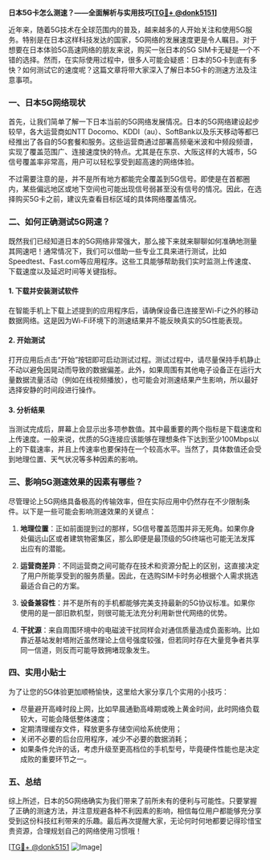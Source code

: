 **日本5G卡怎么测速？——全面解析与实用技巧[[TG💪+ @donk5151](https://t.me/s/donk5151)]**

近年来，随着5G技术在全球范围内的普及，越来越多的人开始关注和使用5G服务。特别是在日本这样科技发达的国家，5G网络的发展速度更是令人瞩目。对于想要在日本体验5G高速网络的朋友来说，购买一张日本的5G SIM卡无疑是一个不错的选择。然而，在实际使用过程中，很多人可能会疑惑：日本的5G卡到底有多快？如何测试它的速度呢？这篇文章将带大家深入了解日本5G卡的测速方法及注意事项。

### 一、日本5G网络现状

首先，让我们简单了解一下日本当前的5G网络发展情况。日本的5G网络建设起步较早，各大运营商如NTT Docomo、KDDI（au）、SoftBank以及乐天移动等都已经推出了各自的5G套餐和服务。这些运营商通过部署高频毫米波和中频段频谱，实现了覆盖范围广、连接速度快的特点。尤其是在东京、大阪这样的大城市，5G信号覆盖率非常高，用户可以轻松享受到超高速的网络体验。

不过需要注意的是，并不是所有地方都能完全覆盖到5G信号。即使是在首都圈内，某些偏远地区或地下空间也可能出现信号弱甚至没有信号的情况。因此，在选择购买5G卡之前，建议先查看目标区域的具体网络覆盖情况。

### 二、如何正确测试5G网速？

既然我们已经知道日本的5G网络非常强大，那么接下来就来聊聊如何准确地测量其网速吧！通常情况下，我们可以借助一些专业工具来进行测试，比如Speedtest、Fast.com等应用程序。这些工具能够帮助我们实时监测上传速度、下载速度以及延迟时间等关键指标。

#### 1. 下载并安装测试软件
在智能手机上下载上述提到的应用程序后，请确保设备已连接至Wi-Fi之外的移动数据网络。这是因为Wi-Fi环境下的测速结果并不能反映真实的5G性能表现。

#### 2. 开始测试
打开应用后点击“开始”按钮即可启动测试过程。测试过程中，请尽量保持手机静止不动以避免因晃动而导致的数据偏差。此外，如果周围有其他电子设备正在运行大量数据流量活动（例如在线视频播放），也可能会对测速结果产生影响，所以最好选择安静的时间段进行操作。

#### 3. 分析结果
当测试完成后，屏幕上会显示出多项参数值。其中最重要的两个指标是下载速度和上传速度。一般来说，优质的5G连接应该能够在理想条件下达到至少100Mbps以上的下载速率，并且上传速率也要保持在一个较高水平。当然了，具体数值还会受到地理位置、天气状况等多种因素的影响。

### 三、影响5G测速效果的因素有哪些？

尽管理论上5G网络具备极高的传输效率，但在实际应用中仍然存在不少限制条件。以下是一些可能会影响测速效果的关键点：

1. **地理位置**：正如前面提到过的那样，5G信号覆盖范围并非无死角。如果你身处偏远山区或者建筑物密集区，那么即便是最顶级的5G终端也可能无法发挥出应有的潜能。
   
2. **运营商差异**：不同运营商之间可能存在技术和资源分配上的区别，这直接决定了用户所能享受到的服务质量。因此，在选购SIM卡时务必根据个人需求挑选最适合自己的方案。
    
3. **设备兼容性**：并不是所有的手机都能够完美支持最新的5G协议标准。如果你使用的是一部旧款机型，则很可能无法充分利用新世代网络的优势。
    
4. **干扰源**：来自周围环境中的电磁波干扰同样会对通信质量造成负面影响。比如靠近基站发射塔附近虽然理论上信号强度较强，但若同时存在大量竞争者共享同一信道，则反而可能导致拥堵现象发生。

### 四、实用小贴士

为了让您的5G体验更加顺畅愉快，这里给大家分享几个实用的小技巧：
    
- 尽量避开高峰时段上网，比如早晨通勤高峰期或晚上黄金时间，此时网络负载较大，可能会降低整体速度；
- 定期清理缓存文件，释放更多存储空间给系统使用；
- 关闭不必要的后台应用程序，减少不必要的数据消耗；
- 如果条件允许的话，考虑升级至更高档位的手机型号，毕竟硬件性能也是决定成败的重要环节之一。

### 五、总结

综上所述，日本的5G网络确实为我们带来了前所未有的便利与可能性。只要掌握了正确的测速方法，并注意规避各种不利因素的影响，相信每位用户都能够充分享受到这份科技红利带来的乐趣。最后再次提醒大家，无论何时何地都要记得珍惜宝贵资源，合理规划自己的网络使用习惯哦！

[[TG💪+ @donk5151](https://t.me/s/donk5151) ![Image](https://i.postimg.cc/rwNCRYN7/Snipaste-2025-04-30-17-27-05.png)]